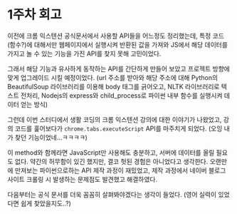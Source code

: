 # 1주차 회고

이전에 크롬 익스텐션 공식문서에서 사용할 API들을 어느정도 정리했는데, 특정 코드(함수?)에 대해서만 웹페이지에서 실행시켜 반환된 값을 가져와 JS에서 해당 데이터를 가지고 놀 수 있는 기능을 가진 API를 찾지 못해 고민이었다.

그래서 해당 기능과 유사하게 동작하는 API를 간단하게 만들어 보았고 프로젝트 방향에 맞게 업그레이드 시킬 예정이었다. (url 주소를 받아와 해당 주소에 대해 Python의 BeautifulSoup 라이브러리를 이용해 body 태그를 긁어오고, NLTK 라이브러리로 텍스트 전처리, Nodejs의 express와 child_process로 파이썬 내부 함수를 실행시켜 데이터 얻는 방식)

그런데 이번 스터디에서 생활 코딩의 크롬 익스텐션 강의에 대한 이야기가 나왔었고, 강의 코드를 훑어보다가 `chrome.tabs.executeScript` API를 마주치게 되었다. (오잉 내가 찾던 기능이었네...ㅋㅋㅋㅋ)

이 method와 함께라면 JavaScript만 사용해도 충분하고, 서버에 데이터를 올릴 필요도 없다. 약간의 허무함이 있긴 했지만, 결코 헛된 경험은 아니었다고 생각한다. 오랜만에 만져보는 파이썬으로하는 API 제작 과정이 재밌었고, 제작 과정에서 네이버 블로그 사이트 크롤링 시 발생하는 문제점도 발견했고 해결하였다. 

다음부터는 공식 문서를 더욱 꼼꼼히 살펴봐야겠다는 생각이 들었다. (영어 실력이 있었다면 쉽게 찾았을지도..?)

